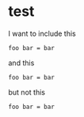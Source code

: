 # test

I want to include this

``` { .haskell }
foo bar = bar
```

and this

``` { .haskell .lineNum }
foo bar = bar
```

but not this

``` { .sml }
foo bar = bar
```
